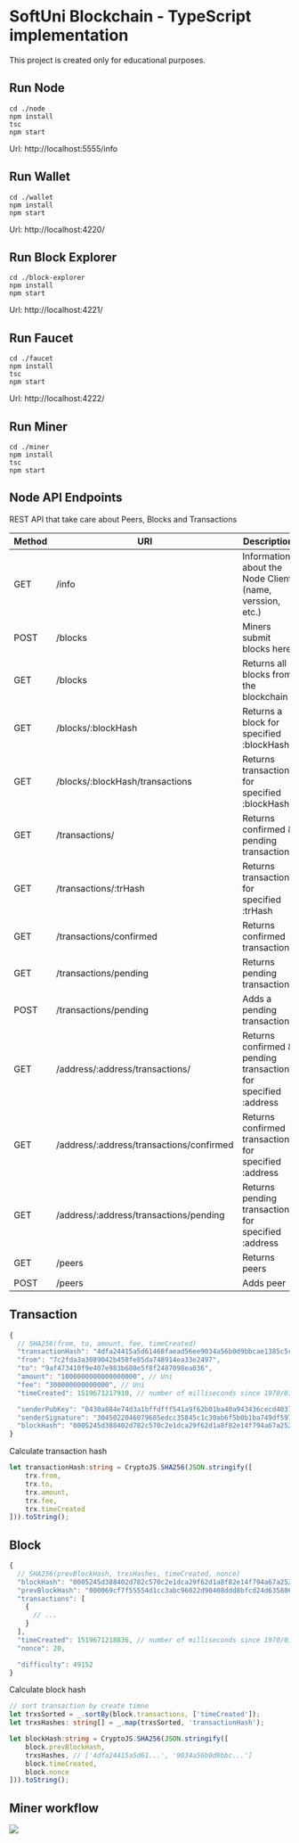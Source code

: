 # SoftUni Blockchain - TypeScript implementation

This project is created only for educational purposes.

## Run Node

```
cd ./node
npm install
tsc
npm start
```

Url: http://localhost:5555/info

## Run Wallet

```
cd ./wallet
npm install
npm start
```

Url: http://localhost:4220/

## Run Block Explorer

```
cd ./block-explorer
npm install
npm start
```

Url: http://localhost:4221/

## Run Faucet

```
cd ./faucet
npm install
tsc
npm start
```

Url: http://localhost:4222/

## Run Miner

```
cd ./miner
npm install
tsc
npm start
```

## Node API Endpoints

REST API that take care about Peers, Blocks and Transactions

Method | URI | Description
--- | --- | ---
GET | /info | Information about the Node Client (name, verssion, etc.)
POST | /blocks | Miners submit blocks here
GET | /blocks | Returns all blocks from the blockchain
GET | /blocks/:blockHash | Returns а block for specified :blockHash
GET | /blocks/:blockHash/transactions | Returns transactions for specified :blockHash
GET | /transactions/ | Returns confirmed & pending transactions
GET | /transactions/:trHash | Returns transaction for specified :trHash
GET | /transactions/confirmed | Returns confirmed transactions
GET | /transactions/pending | Returns pending transactions
POST | /transactions/pending | Adds a pending transaction
GET | /address/:address/transactions/ | Returns confirmed & pending transactions for specified :address
GET | /address/:address/transactions/confirmed | Returns confirmed transactions for specified :address
GET | /address/:address/transactions/pending | Returns pending transactions for specified :address
GET | /peers | Returns peers
POST | /peers | Adds peer

## Transaction

```javascript
{
  // SHA256(from, to, amount, fee, timeCreated)
  "transactionHash": "4dfa24415a5d61468faead56ee9034a56b0d9bbcae1385c5c6a380d7ce96acc2",
  "from": "7c2fda3a3089042b458fe85da748914ea33e2497",
  "to": "9af473410f9e407e983b680e5f8f2487098ea036",
  "amount": "1000000000000000000", // Uni
  "fee": "300000000000000", // Uni
  "timeCreated": 1519671217910, // number of milliseconds since 1970/01/01

  "senderPubKey": "0430a884e74d3a1bffdfff541a9f62b01ba40a943436cecd403748fcd287a39121a500...",
  "senderSignature": "3045022046079685edcc35845c1c30ab6f5b0b1ba749df597de534e2595aa5389ef...",
  "blockHash": "0005245d388402d782c570c2e1dca29f62d1a8f82e14f794a67a25284efdf58b"
}
```
Calculate transaction hash
```typescript
let transactionHash:string = CryptoJS.SHA256(JSON.stringify([
    trx.from, 
    trx.to, 
    trx.amount,
    trx.fee, 
    trx.timeCreated
])).toString();
```

## Block
```javascript
{
  // SHA256(prevBlockHash, trxsHashes, timeCreated, nonce)
  "blockHash": "0005245d388402d782c570c2e1dca29f62d1a8f82e14f794a67a25284efdf58b", 
  "prevBlockHash": "000069cf7f55554d1cc3abc96022d90408ddd8bfcd24d635806ba030f56a35a1",
  "transactions": [
    {
      // ...
    }
  ],
  "timeCreated": 1519671218836, // number of milliseconds since 1970/01/01
  "nonce": 20,

  "difficulty": 49152
}
```
Calculate block hash
```typescript
// sort transaction by create timne
let trxsSorted = _.sortBy(block.transactions, ['timeCreated']);
let trxsHashes: string[] = _.map(trxsSorted, 'transactionHash');

let blockHash:string = CryptoJS.SHA256(JSON.stringify([
    block.prevBlockHash, 
    trxsHashes, // ['4dfa24415a5d61...', '9034a56b0d9bbc...']
    block.timeCreated, 
    block.nonce
])).toString();
```

## Miner workflow
![](https://image.ibb.co/ervPHc/miner_node_comunication.png)
